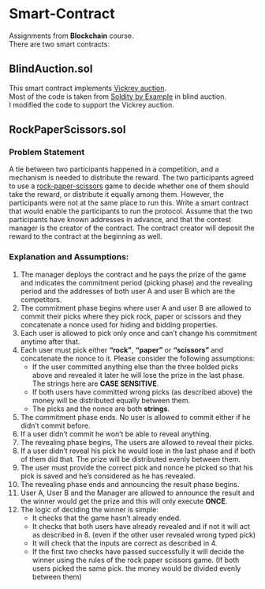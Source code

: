# Smart-Contract

Assignments from <b>Blockchain</b> course.<br>
There are two smart contracts:

## BlindAuction.sol

This smart contract implements <a href="https://en.wikipedia.org/wiki/Vickrey_auction">Vickrey auction</a>.<br>
Most of the code is taken from <a href="https://docs.soliditylang.org/en/v0.8.10/solidity-by-example.html#id2">Soldity by Example</a> in blind auction.<br>
I modified the code to support the Vickrey auction.


## RockPaperScissors.sol

### Problem Statement

A tie between two participants happened in a competition, and a mechanism is needed to distribute the reward. The two participants agreed to use a <a href = "https://en.wikipedia.org/wiki/Rock_paper_scissors">rock-paper-scissors</a> game to decide whether one of them should take the reward, or distribute it equally among them. However, the participants were not at the same place to run this.
Write a smart contract that would enable the participants to run the protocol. Assume that the two participants have known addresses in advance, and that the contest manager is the creator of the contract. The contract creator will deposit the reward to the contract at the beginning as well.

### Explanation and Assumptions:

1) The manager deploys the contract and he pays the prize of the game and indicates the commitment period (picking phase) and the revealing period and the addresses of both user A and user B which are the competitors.
2) The commitment phase begins where user A and user B are allowed to commit their picks where they pick rock, paper or scissors and they concatenate a nonce used for hiding and bidding properties.
3) Each user is allowed to pick only once and can’t change his commitment anytime after that.
4) Each user must pick either <b>“rock”</b>, <b>“paper”</b> or <b>“scissors”</b> and concatenate the nonce to it. Please consider the following assumptions:<br>
    * If the user committed anything else than the three bolded picks above and revealed it later he will lose the prize in the last phase. The strings here are <b>CASE SENSITIVE</b>.
    * If both users have committed wrong picks (as described above) the money will be distributed equally between them.
    * The picks and the nonce are both <b>strings</b>.
5) The commitment phase ends. No user is allowed to commit either if he didn’t commit before.
6) If a user didn’t commit he won’t be able to reveal anything.
7) The revealing phase begins, The users are allowed to reveal their picks.
8) If a user didn’t reveal his pick he would lose in the last phase and if both of them did that. The prize will be distributed evenly between them.
9) The user must provide the correct pick and nonce he picked so that his pick is saved and he’s considered as he has revealed.
10) The revealing phase ends and announcing the result phase begins.
11) User A, User B and the Manager are allowed to announce the result and the winner would get the prize and this will only execute <b>ONCE</b>.
12) The logic of deciding the winner is simple:
    * It checks that the game hasn’t already ended.
    * It checks that both users have already revealed and if not it will act as described in 8. (even if the other user revealed wrong typed pick)
    * It will check that the inputs are correct as described in 4.
    * If the first two checks have passed successfully it will decide the winner using the rules of the rock paper scissors game. (If both users picked the same pick.      the money would be divided evenly between them)
